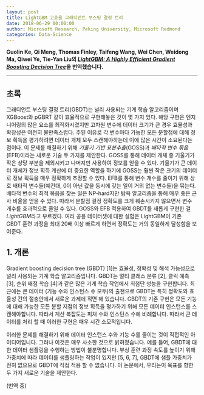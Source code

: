 ```yaml
---
layout: post
title: LightGBM 고효율 그래디언트 부스팅 결정 트리
date: 2018-06-29 00:00:00
author: Microsoft Research, Peking University, Microsoft Redmond
categories: Data-Science
---  
```

  
  
**Guolin Ke, Qi Meng, Thomas Finley, Taifeng Wang, Wei Chen, Weidong Ma, Qiwei Ye, Tie-Yan Liu의 [*LightGBM: A Highly Efficient Gradient Boosting Decision Tree*](https://papers.nips.cc/paper/6907-lightgbm-a-highly-efficient-gradient-boosting-decision-tree.pdf)을 번역했습니다.**
  
  
- - -
  
## 초록
그래디언트 부스팅 결정 트리(GBDT)는 널리 사용되는 기계 학습 알고리즘이며 XGBoost와 pGBRT 같이 효율적으로 구현해놓은 것이 몇 가지 있다. 해당 구현은 엔지니어링의 많은 요소를 최적화시켰지만 고차원 변수에 데이터 크기가 큰 경우 효율성과 확장성은 여전히 불만족스럽다. 주된 이유로 각 변수마다 가능한 모든 분할점에 대해 정보 획득을 평가하려면 데이터 개체 모두 스캔해야하는데 이에 많은 시간이 소요된다는 점이다. 이 문제를 해결하기 위해 *기울기 기반 표본추출*(GOSS)과 *배타적 변수 묶음*(EFB)이라는 새로운 기술 두 가지를 제안한다. GOSS를 통해 데이터 개체 중 기울기가 작은 상당 부분을 제외시키고 나머지만 사용하여 정보를 얻을 수 있다. 기울기가 큰 데이터 개체가 정보 획득 계산에 더 중요한 역할을 하기에 GOSS는 훨씬 작은 크기의 데이터로 정보 획득을 매우 정확하게 추정할 수 있다. EFB를 통해 변수 개수를 줄이기 위해 상호 배타적 변수들(예컨대, 0이 아닌 값을 동시에 갖는 일이 거의 없는 변수들)을 묶는다. 배타적 변수의 최적 묶음을 찾는 일은 NP-hard지만 탐욕 알고리즘을 통해 매우 좋은 근사 비율을 얻을 수 있다. 따라서 분할점 결정 정확도를 크게 훼손시키지 않으면서 변수 개수를 효과적으로 줄일 수 있다. GOSS와 EFB 적용하여 GBDT를 새롭게 구현한 걸 *LightGBM*라고 부르겠다. 여러 공용 데이터셋에 대한 실험은 LightGBM이 기존 GBDT 훈련 과정을 최대 20배 이상 빠르게 하면서 정확도는 거의 동일하게 달성함을 보여준다.
  
## 1. 개론
Gradient boosting decision tree (GBDT) [1]는 효율성, 정확성 및 해석 가능성으로 널리 사용되는 기계 학습 알고리즘입니다. GBDT는 멀티 클래스 분류 [2], 클릭 예측 [3], 순위 배점 학습 [4]과 같은 많은 기계 학습 작업에서 최첨단 성능을 구현합니다. 최근에는 큰 데이터 (기능 수와 인스턴스 수 모두)의 출현으로 GBDT는 특히 정확도와 효율성 간의 절충안에서 새로운 과제에 직면 해 있습니다. GBDT의 기존 구현은 모든 기능에 대해 가능한 모든 분할 지점의 정보 획득을 평가하기 위해 모든 데이터 인스턴스를 스캔해야합니다. 따라서 계산 복잡도는 피처 수와 인스턴스 수에 비례합니다. 따라서 큰 데이터를 처리 할 때 이러한 구현은 매우 시간 소모적입니다.
  
이러한 문제를 해결하기 위해 데이터 인스턴스 수와 기능 수를 줄이는 것이 직접적인 아이디어입니다. 그러나 이것은 매우 사소한 것으로 밝혀졌습니다. 예를 들어, GBDT에 대한 데이터 샘플링을 수행하는 방법이 불분명합니다. 부싱 훈련 과정 속도를 높이기 위해 가중치에 따라 데이터를 샘플링하는 작업이 있지만 [5, 6, 7], GBDT에 샘플 가중치가 전혀 없으므로 GBDT에 직접 적용 할 수 없습니다. 이 논문에서, 우리는이 목표를 향한 두 가지 새로운 기술을 제안한다.
  
(번역 중)
